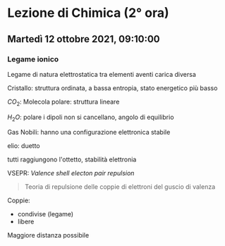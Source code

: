 #  Lezione di Chimica (2° ora)
## Martedì 12 ottobre 2021, 09:10:00


### Legame ionico
Legame di natura elettrostatica tra elementi aventi carica diversa

Cristallo: struttura ordinata, a bassa entropia, stato energetico più basso


$CO_2$: Molecola polare: struttura lineare

$H_2O$: polare
i dipoli non si cancellano, angolo di equilibrio



Gas Nobili: hanno una configurazione elettronica stabile

elio: duetto

tutti raggiungono l'ottetto, stabilità elettronia

VSEPR: _Valence shell electon pair repulsion_

> Teoria di repulsione delle coppie di elettroni del guscio di valenza

Coppie:
* condivise (legame)
* libere

Maggiore distanza possibile
<!--stackedit_data:
eyJoaXN0b3J5IjpbMTk5MjY5ODg0OSwxNDIzNzM1NTMxLC0xOT
kyNDUwNTczLC0xMTEzNjE2OTIxLDEzODEzMDM1XX0=
-->